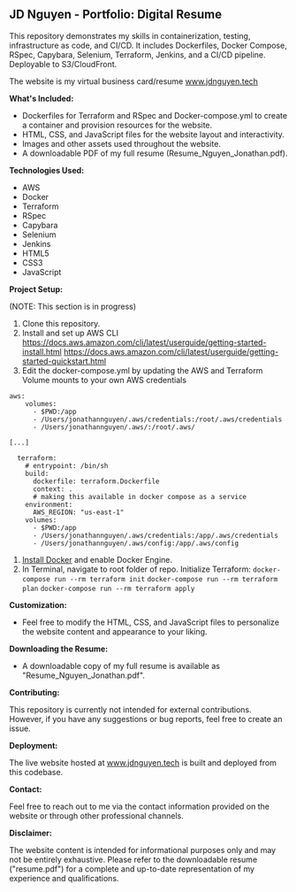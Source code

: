 ## JD Nguyen - Portfolio: Digital Resume

This repository demonstrates my skills in containerization, testing, infrastructure as code, and CI/CD. It includes Dockerfiles, Docker Compose, RSpec, Capybara, Selenium, Terraform, Jenkins, and a CI/CD pipeline. Deployable to S3/CloudFront.

The website is my virtual business card/resume www.jdnguyen.tech

**What's Included:**

- Dockerfiles for Terraform and RSpec and Docker-compose.yml to create a container and provision resources for the website.
- HTML, CSS, and JavaScript files for the website layout and interactivity.
- Images and other assets used throughout the website.
- A downloadable PDF of my full resume (Resume_Nguyen_Jonathan.pdf).

**Technologies Used:**

- AWS
- Docker
- Terraform
- RSpec
- Capybara
- Selenium
- Jenkins
- HTML5
- CSS3
- JavaScript

**Project Setup:**

(NOTE: This section is in progress)

1. Clone this repository.
2. Install and set up AWS CLI
   https://docs.aws.amazon.com/cli/latest/userguide/getting-started-install.html
   https://docs.aws.amazon.com/cli/latest/userguide/getting-started-quickstart.html
3. Edit the docker-compose.yml by updating the AWS and Terraform Volume mounts to your own AWS credentials

```
aws:
    volumes:
      - $PWD:/app
      - /Users/jonathannguyen/.aws/credentials:/root/.aws/credentials
      - /Users/jonathannguyen/.aws/:/root/.aws/

[...]

  terraform:
    # entrypoint: /bin/sh
    build:
      dockerfile: terraform.Dockerfile
      context: .
      # making this available in docker compose as a service
    environment:
      AWS_REGION: "us-east-1"
    volumes:
      - $PWD:/app
      - /Users/jonathannguyen/.aws/credentials:/app/.aws/credentials
      - /Users/jonathannguyen/.aws/config:/app/.aws/config
```

1. [Install Docker](https://docs.docker.com/engine/install/) and enable Docker Engine.
2. In Terminal, navigate to root folder of repo. Initialize Terraform:
   `docker-compose run --rm terraform init`
   `docker-compose run --rm terraform plan`
   `docker-compose run --rm terraform apply`

**Customization:**

- Feel free to modify the HTML, CSS, and JavaScript files to personalize the website content and appearance to your liking.

**Downloading the Resume:**

- A downloadable copy of my full resume is available as "Resume_Nguyen_Jonathan.pdf".

**Contributing:**

This repository is currently not intended for external contributions. However, if you have any suggestions or bug reports, feel free to create an issue.

**Deployment:**

The live website hosted at www.jdnguyen.tech is built and deployed from this codebase.

**Contact:**

Feel free to reach out to me via the contact information provided on the website or through other professional channels.

**Disclaimer:**

The website content is intended for informational purposes only and may not be entirely exhaustive. Please refer to the downloadable resume ("resume.pdf") for a complete and up-to-date representation of my experience and qualifications.
